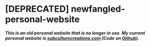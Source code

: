 # [DEPRECATED] newfangled-personal-website

***This is an old personal website that is no longer in use. My current personal website is [subculturecreations.com](https://subculturecreations.com/) (Code on [Github](https://github.com/brmscheiner/subculturecreations.com)).***
